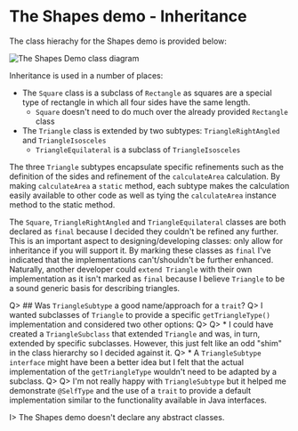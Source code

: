 # The Shapes demo - Inheritance

The class hierachy for the Shapes demo is provided below:

![The Shapes Demo class diagram](images/ClassDiagram.png)

Inheritance is used in a number of places:

* The `Square` class is a subclass of `Rectangle` as squares are a special type of rectangle in which all four sides have the same length.
    * `Square` doesn't need to do much over the already provided `Rectangle` class
* The `Triangle` class is extended by two subtypes: `TriangleRightAngled` and `TriangleIsosceles`
    * `TriangleEquilateral` is a subclass of `TriangleIsosceles`

The three `Triangle` subtypes encapsulate specific refinements such as the definition of the sides and refinement of the `calculateArea` calculation. By making `calculateArea` a `static` method, each subtype makes the calculation easily available to other code as well as tying the `calculateArea` instance method to the static method.

The `Square`, `TriangleRightAngled` and `TriangleEquilateral` classes are both declared as `final` because I decided they couldn't be refined any further. This is an important aspect to designing/developing classes: only allow for inheritance if you will support it. By marking these classes as `final` I've indicated that the implementations can't/shouldn't be further enhanced. Naturally, another developer could `extend Triangle` with their own implementation as it isn't marked as `final` because I believe `Triangle` to be a sound generic basis for describing triangles.

Q> ## Was `TriangleSubtype` a good name/approach for a `trait`?
Q> I wanted subclasses of `Triangle` to provide a specific `getTriangleType()` implementation and considered two other options:
Q>
Q> * I could have created a `TriangleSubclass` that extended `Triangle` and was, in turn, extended by specific subclasses. However, this just felt like an odd "shim" in the class hierarchy so I decided against it.
Q> * A `TriangleSubtype` `interface` might have been a better idea but I felt that the actual implementation of the `getTriangleType` wouldn't need to be adapted by a subclass.
Q>
Q> I'm not really happy with `TriangleSubtype` but it helped me demonstrate `@SelfType` and the use of a `trait` to provide a default implementation similar to the functionality available in Java interfaces.

I> The Shapes demo doesn't declare any abstract classes.
